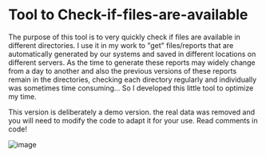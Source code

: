# Tool to Check-if-files-are-available
 
The purpose of this tool is to very quickly check if files are available in different directories.
I use it in my work to "get" files/reports that are automatically generated by our systems and saved in different locations on different servers.
As the time to generate these reports may widely change from a day to another and also the previous versions of these reports remain in the directories, checking each directory regularly and individually was sometimes time consuming... So I developed this little tool to optimize my time.

This version is deliberately a demo version. the real data was removed and you will need to modify the code to adapt it for your use. Read comments in code!

![image](https://github.com/Peedjy/Tool-to-check-if-files-are-available-/assets/155731627/a3690b31-781b-485c-915e-f8663e7f1b43)
